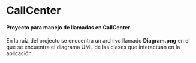 # CallCenter

#### Proyecto para manejo de llamadas en CallCenter

En la raíz del projecto se encuentra un archivo llamado **Diagram.png** en el 
que se encuentra el diagrama UML de las clases que interactuan en la aplicación.